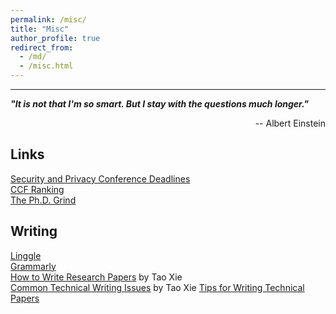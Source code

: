 ```yaml
---
permalink: /misc/
title: "Misc"
author_profile: true
redirect_from: 
  - /md/
  - /misc.html
---
```


<hr>

***"It is not that I'm so smart. But I stay with the questions much longer."***  
<p align="right">-- Albert Einstein</p>


## Links
[Security and Privacy Conference Deadlines](https://sec-deadlines.github.io/) <br>
[CCF Ranking](https://www.ccf.org.cn/Academic_Evaluation/By_category/)<br>
[The Ph.D. Grind](http://pgbovine.net/PhD-memoir/pguo-PhD-grind.pdf)


## Writing
[Linggle](https://linggle.com/)<br>
[Grammarly](https://app.grammarly.com/)<br>
[How to Write Research Papers](https://www.muhui.site/files/writepapers.pdf) by Tao Xie<br>
[Common Technical Writing Issues](https://www.muhui.site/files/writeissues.pdf) by Tao Xie
[Tips for Writing Technical Papers](https://cs.stanford.edu/people/widom/paper-writing.html)
